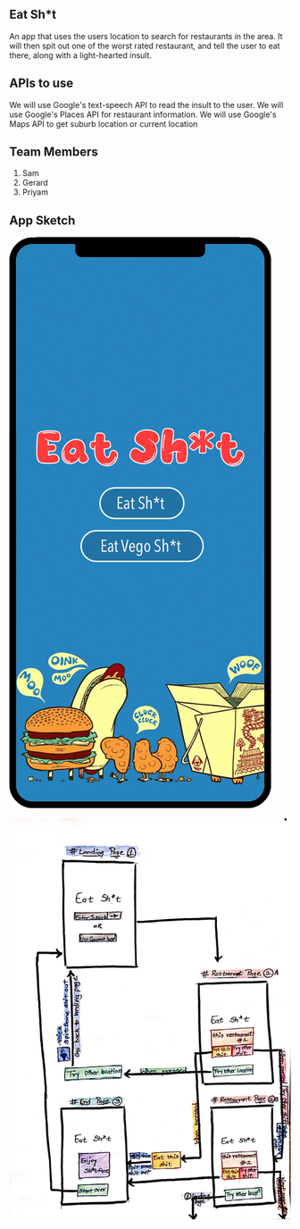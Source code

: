 ## Eat Sh*t
An app that uses the users location to search for restaurants in the area. It will then spit out one of the worst rated restaurant, and tell the user to eat there, along with a light-hearted insult. 

## APIs to use
We will use Google's text-speech API to read the insult to the user.
We will use Google's Places API for restaurant information.
We will use Google's Maps API to get suburb location or current location

## Team Members
1. Sam
2. Gerard
3. Priyam

## App Sketch
![Image Sketch](assets/images/eat-shit-demo.png)

![Image Sketch](assets/images/eat-shit-wireframe.jpg)
